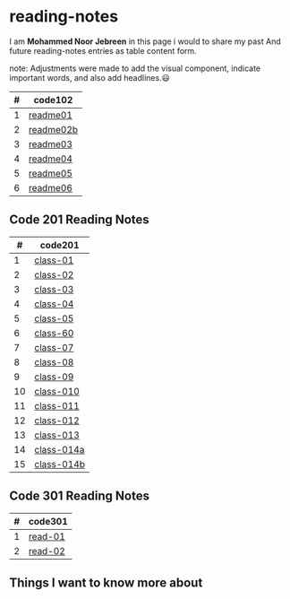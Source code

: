 # reading-notes

I am **Mohammed Noor Jebreen** in this page i would to share my past And future reading-notes entries as table content form.

note: Adjustments were made to add the visual component, indicate important words, and also add headlines.:smiley:

|# | code102|
|- | -------|
|1 | [readme01](https://mohmmadnoorjebreen.github.io/reading-notes/readme01)
|2 | [readme02b](https://mohmmadnoorjebreen.github.io/reading-notes/readme02b)
|3 | [readme03](https://mohmmadnoorjebreen.github.io/reading-notes/readme03)
|4 | [readme04](https://mohmmadnoorjebreen.github.io/reading-notes/read04)
|5 | [readme05](https://mohmmadnoorjebreen.github.io/reading-notes/read05)
|6 | [readme06](https://mohmmadnoorjebreen.github.io/reading-notes/readme06)

## Code 201 Reading Notes

|# | code201|
|- | -------|
|1 | [class-01](https://mohmmadnoorjebreen.github.io/reading-notes/class-01)|
|2 | [class-02]( https://mohmmadnoorjebreen.github.io/reading-notes/class-02)
|3 | [class-03](https://mohmmadnoorjebreen.github.io/reading-notes/class-03)
|4 | [class-04](https://mohmmadnoorjebreen.github.io/reading-notes/class-04)
|5 | [class-05](https://mohmmadnoorjebreen.github.io/reading-notes/class-05)
|6 | [class-60](https://mohmmadnoorjebreen.github.io/reading-notes/class-06)
|7 | [class-07](https://mohmmadnoorjebreen.github.io/reading-notes/class-07)
|8 | [class-08](https://mohmmadnoorjebreen.github.io/reading-notes/class-08)
|9 | [class-09](https://mohmmadnoorjebreen.github.io/reading-notes/class-09)
|10| [class-010](https://mohmmadnoorjebreen.github.io/reading-notes/class-010)
|11| [class-011](https://mohmmadnoorjebreen.github.io/reading-notes/class-011)
|12| [class-012](https://mohmmadnoorjebreen.github.io/reading-notes/class-012)
|13| [class-013](https://mohmmadnoorjebreen.github.io/reading-notes/class-013)
|14| [class-014a](https://mohmmadnoorjebreen.github.io/reading-notes/class-014a)
|15| [class-014b](https://mohmmadnoorjebreen.github.io/reading-notes/class-014b)

## Code 301 Reading Notes

|# | code301|
|- | -------|
|1 | [read-01](https://mohmmadnoorjebreen.github.io/reading-notes/read-01)|
|2 | [read-02](https://mohmmadnoorjebreen.github.io/reading-notes/read-02)|


## Things I want to know more about
